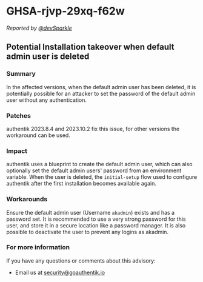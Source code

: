 # GHSA-rjvp-29xq-f62w

_Reported by [@devSparkle](https://github.com/devSparkle)_

## Potential Installation takeover when default admin user is deleted

### Summary

In the affected versions, when the default admin user has been deleted, it is potentially possible for an attacker to set the password of the default admin user without any authentication.

### Patches

authentik 2023.8.4 and 2023.10.2 fix this issue, for other versions the workaround can be used.

### Impact

authentik uses a blueprint to create the default admin user, which can also optionally set the default admin users' password from an environment variable. When the user is deleted, the `initial-setup` flow used to configure authentik after the first installation becomes available again.

### Workarounds

Ensure the default admin user (Username `akadmin`) exists and has a password set. It is recommended to use a very strong password for this user, and store it in a secure location like a password manager. It is also possible to deactivate the user to prevent any logins as akadmin.

### For more information

If you have any questions or comments about this advisory:

-   Email us at [security@goauthentik.io](mailto:security@goauthentik.io)
